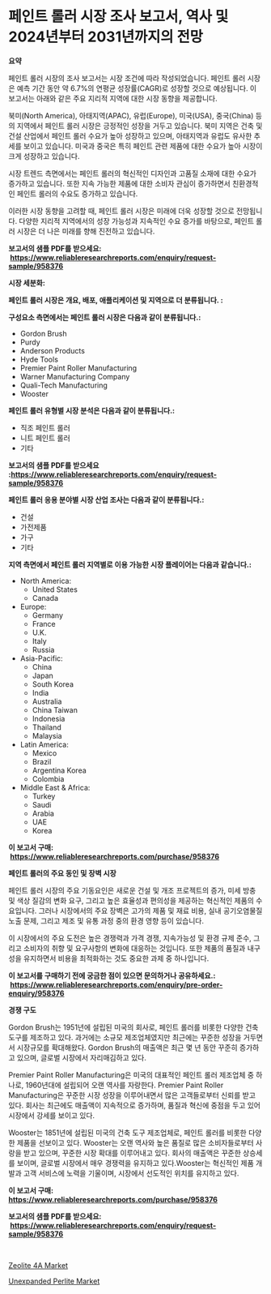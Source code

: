 <p><h1>페인트 롤러 시장 조사 보고서, 역사 및 2024년부터 2031년까지의 전망</h1></p><p><strong>요약</strong></p>
<p><p>페인트 롤러 시장의 조사 보고서는 시장 조건에 따라 작성되었습니다. 페인트 롤러 시장은 예측 기간 동안 약 6.7%의 연평균 성장률(CAGR)로 성장할 것으로 예상됩니다. 이 보고서는 아래와 같은 주요 지리적 지역에 대한 시장 동향을 제공합니다.</p><p>북미(North America), 아태지역(APAC), 유럽(Europe), 미국(USA), 중국(China) 등의 지역에서 페인트 롤러 시장은 긍정적인 성장을 거두고 있습니다. 북미 지역은 건축 및 건설 산업에서 페인트 롤러 수요가 높아 성장하고 있으며, 아태지역과 유럽도 유사한 추세를 보이고 있습니다. 미국과 중국은 특히 페인트 관련 제품에 대한 수요가 높아 시장이 크게 성장하고 있습니다.</p><p>시장 트렌드 측면에서는 페인트 롤러의 혁신적인 디자인과 고품질 소재에 대한 수요가 증가하고 있습니다. 또한 지속 가능한 제품에 대한 소비자 관심이 증가하면서 친환경적인 페인트 롤러의 수요도 증가하고 있습니다.</p><p>이러한 시장 동향을 고려할 때, 페인트 롤러 시장은 미래에 더욱 성장할 것으로 전망됩니다. 다양한 지리적 지역에서의 성장 가능성과 지속적인 수요 증가를 바탕으로, 페인트 롤러 시장은 더 나은 미래를 향해 진전하고 있습니다.</p></p>
<p><strong>보고서의 샘플 PDF를 받으세요: &nbsp;<a href="https://www.reliableresearchreports.com/enquiry/request-sample/958376">https://www.reliableresearchreports.com/enquiry/request-sample/958376</a></strong></p>
<p><strong>시장 세분화:</strong></p>
<p><strong> 페인트 롤러 시장은 개요, 배포, 애플리케이션 및 지역으로 더 분류됩니다. :</strong></p>
<p><strong>구성요소 측면에서는 페인트 롤러 시장은 다음과 같이 분류됩니다.:</strong></p>
<p><ul><li>Gordon Brush</li><li>Purdy</li><li>Anderson Products</li><li>Hyde Tools</li><li>Premier Paint Roller Manufacturing</li><li>Warner Manufacturing Company</li><li>Quali-Tech Manufacturing</li><li>Wooster</li></ul></p>
<p><strong> 페인트 롤러 유형별 시장 분석은 다음과 같이 분류됩니다.:</strong></p>
<p><ul><li>직조 페인트 롤러</li><li>니트 페인트 롤러</li><li>기타</li></ul></p>
<p><strong>보고서의 샘플 PDF를 받으세요 :<a href="https://www.reliableresearchreports.com/enquiry/request-sample/958376">https://www.reliableresearchreports.com/enquiry/request-sample/958376</a></strong></p>
<p><strong> 페인트 롤러 응용 분야별 시장 산업 조사는 다음과 같이 분류됩니다.:</strong></p>
<p><ul><li>건설</li><li>가전제품</li><li>가구</li><li>기타</li></ul></p>
<p><strong>지역 측면에서 페인트 롤러 지역별로 이용 가능한 시장 플레이어는 다음과 같습니다.:</strong></p>
<p><ul>
    <li>
        North America:
        <ul>
            <li>United States</li>
            <li>Canada</li>
        </ul>
    </li>
    <li>
        Europe:
        <ul>
            <li>Germany</li>
            <li>France</li>
            <li>U.K.</li>
            <li>Italy</li>
            <li>Russia</li>
        </ul>
    </li>
    <li>
        Asia-Pacific:
        <ul>
            <li>China</li>
            <li>Japan</li>
            <li>South Korea</li>
            <li>India</li>
            <li>Australia</li>
            <li>China Taiwan</li>
            <li>Indonesia</li>
            <li>Thailand</li>
            <li>Malaysia</li>
        </ul>
    </li>
    <li>
        Latin America:
        <ul>
            <li>Mexico</li>
            <li>Brazil</li>
            <li>Argentina Korea</li>
            <li>Colombia</li>
        </ul>
    </li>
    <li>
        Middle East & Africa:
        <ul>
            <li>Turkey</li>
            <li>Saudi</li>
            <li>Arabia</li>
            <li>UAE</li>
            <li>Korea</li>
        </ul>
    </li>
    </ul></p>
<p><strong>이 보고서 구매: &nbsp;<a href="https://www.reliableresearchreports.com/purchase/958376">https://www.reliableresearchreports.com/purchase/958376</a></strong></p>
<p><strong>페인트 롤러의 주요 동인 및 장벽 시장</strong></p>
<p><p>페인트 롤러 시장의 주요 기동요인은 새로운 건설 및 개조 프로젝트의 증가, 미세 방충 및 색상 질감의 변화 요구, 그리고 높은 효율성과 편의성을 제공하는 혁신적인 제품의 수요입니다. 그러나 시장에서의 주요 장벽은 고가의 제품 및 재료 비용, 실내 공기오염물질 노출 문제, 그리고 제조 및 유통 과정 중의 환경 영향 등이 있습니다.</p><p>이 시장에서의 주요 도전은 높은 경쟁력과 가격 경쟁, 지속가능성 및 환경 규제 준수, 그리고 소비자의 취향 및 요구사항의 변화에 대응하는 것입니다. 또한 제품의 품질과 내구성을 유지하면서 비용을 최적화하는 것도 중요한 과제 중 하나입니다.</p></p>
<p><strong>이 보고서를 구매하기 전에 궁금한 점이 있으면 문의하거나 공유하세요.: &nbsp;<a href="https://www.reliableresearchreports.com/enquiry/pre-order-enquiry/958376">https://www.reliableresearchreports.com/enquiry/pre-order-enquiry/958376</a></strong></p>
<p><strong>경쟁 구도</strong></p>
<p><p>Gordon Brush는 1951년에 설립된 미국의 회사로, 페인트 롤러를 비롯한 다양한 건축 도구를 제조하고 있다. 과거에는 소규모 제조업체였지만 최근에는 꾸준한 성장을 거두면서 시장규모를 확대해왔다. Gordon Brush의 매출액은 최근 몇 년 동안 꾸준히 증가하고 있으며, 글로벌 시장에서 자리매김하고 있다.</p><p>Premier Paint Roller Manufacturing은 미국의 대표적인 페인트 롤러 제조업체 중 하나로, 1960년대에 설립되어 오랜 역사를 자랑한다. Premier Paint Roller Manufacturing은 꾸준한 시장 성장을 이루어내면서 많은 고객들로부터 신뢰를 받고 있다. 회사는 최근에도 매출액이 지속적으로 증가하며, 품질과 혁신에 중점을 두고 있어 시장에서 강세를 보이고 있다.</p><p>Wooster는 1851년에 설립된 미국의 건축 도구 제조업체로, 페인트 롤러를 비롯한 다양한 제품을 선보이고 있다. Wooster는 오랜 역사와 높은 품질로 많은 소비자들로부터 사랑을 받고 있으며, 꾸준한 시장 확대를 이루어내고 있다. 회사의 매출액은 꾸준한 상승세를 보이며, 글로벌 시장에서 매우 경쟁력을 유지하고 있다.Wooster는 혁신적인 제품 개발과 고객 서비스에 노력을 기울이며, 시장에서 선도적인 위치를 유지하고 있다.</p></p>
<p><strong>이 보고서 구매: &nbsp; <a href="https://www.reliableresearchreports.com/purchase/958376">https://www.reliableresearchreports.com/purchase/958376</a></strong></p>
<p><strong>보고서의 샘플 PDF를 받으세요: &nbsp;<a href="https://www.reliableresearchreports.com/enquiry/request-sample/958376">https://www.reliableresearchreports.com/enquiry/request-sample/958376</a></strong><strong></strong></p>
<p>&nbsp;</p>
<p><p><a href="https://forested-sushi-9b0.notion.site/Zeolite-4A-Market-Size-Market-Share-and-Global-Market-Analysis-Report-2024-2031-1366b7184d5948e8b79558bfed93c105">Zeolite 4A Market</a></p><p><a href="https://summer-dogwood-3e9.notion.site/Global-Unexpanded-Perlite-Market-by-Types-Applications-and-Major-Players-with-Regional-Growth-Rat-1fdc069882c841459416679f08086b39">Unexpanded Perlite Market</a></p></p>